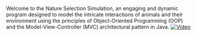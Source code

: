 Welcome to the Nature Selection Simulation, an engaging and dynamic program designed to model the intricate interactions of animals and their environment using the principles of Object-Oriented Programming (OOP) and the Model-View-Controller (MVC) architectural pattern in Java.
[![Video](https://img.youtube.com/vi/x9UhslR_4eQ/0.jpg)](https://www.youtube.com/watch?v=x9UhslR_4eQ)
